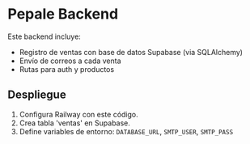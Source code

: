 # Pepale Backend

Este backend incluye:
- Registro de ventas con base de datos Supabase (via SQLAlchemy)
- Envío de correos a cada venta
- Rutas para auth y productos

## Despliegue
1. Configura Railway con este código.
2. Crea tabla 'ventas' en Supabase.
3. Define variables de entorno: `DATABASE_URL`, `SMTP_USER`, `SMTP_PASS`
